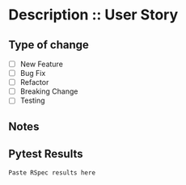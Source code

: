 # Description :: User Story

## Type of change

- [ ] New Feature
- [ ] Bug Fix
- [ ] Refactor
- [ ] Breaking Change
- [ ] Testing

## Notes

## Pytest Results

```
Paste RSpec results here
```
